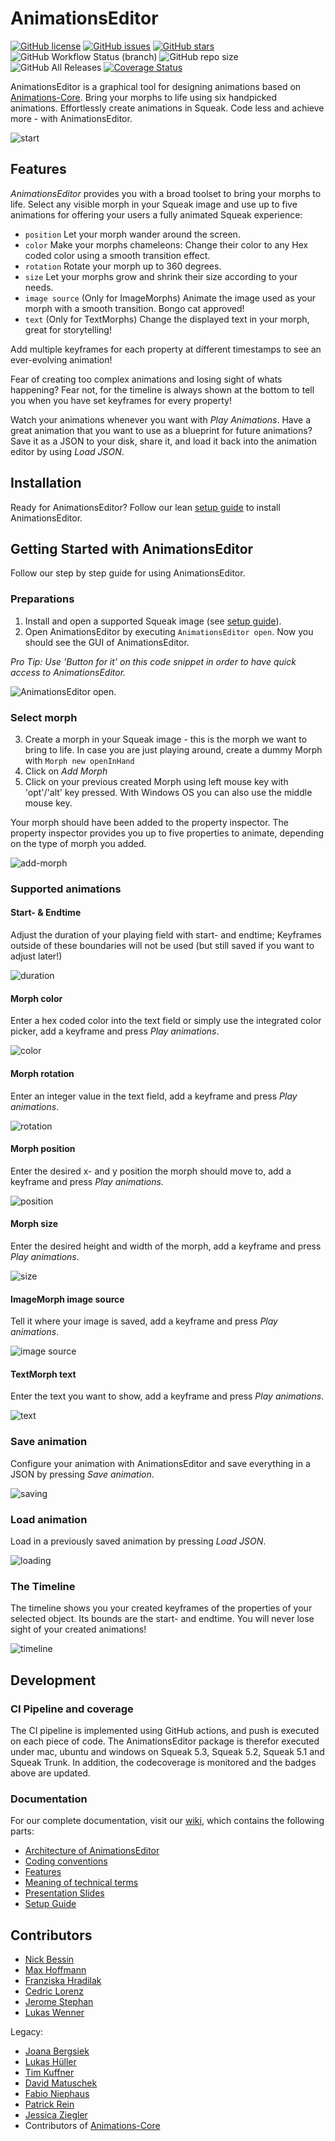 # AnimationsEditor
[![GitHub license](https://img.shields.io/github/license/hpi-swa-teaching/AnimationsEditor)](https://github.com/hpi-swa-teaching/AnimationsEditor/blob/master/LICENSE)
[![GitHub issues](https://img.shields.io/github/issues/hpi-swa-teaching/AnimationsEditor)](https://github.com/hpi-swa-teaching/AnimationsEditor/issues)
[![GitHub stars](https://img.shields.io/github/stars/hpi-swa-teaching/AnimationsEditor)](https://github.com/hpi-swa-teaching/AnimationsEditor/stargazers)
![GitHub Workflow Status (branch)](https://img.shields.io/github/workflow/status/hpi-swa-teaching/AnimationsEditor/smalltalkCI/master)
![GitHub repo size](https://img.shields.io/github/repo-size/hpi-swa-teaching/AnimationsEditor)
![GitHub All Releases](https://img.shields.io/github/downloads/hpi-swa-teaching/AnimationsEditor/total)
[![Coverage Status](https://coveralls.io/repos/github/hpi-swa-teaching/AnimationsEditor/badge.svg?branch=master)](https://coveralls.io/github/hpi-swa-teaching/AnimationsEditor?branch=master)

AnimationsEditor is a graphical tool for designing animations based on [Animations-Core](https://github.com/hpi-swa/animations). Bring your morphs to life using six handpicked animations. Effortlessly create animations in Squeak. Code less and achieve more - with AnimationsEditor.

![start](https://user-images.githubusercontent.com/44775014/89678706-f48ebd00-d8ef-11ea-9fc5-85e578b52a51.gif)

## Features
*AnimationsEditor* provides you with a broad toolset to bring your morphs to life.
Select any visible morph in your Squeak image and use up to five animations for offering your users a fully animated Squeak experience:
- `position` Let your morph wander around the screen.
- `color` Make your morphs chameleons: Change their color to any Hex coded color using a smooth transition effect.
- `rotation` Rotate your morph up to 360 degrees.
- `size` Let your morphs grow and shrink their size according to your needs.
- `image source` (Only for ImageMorphs) Animate the image used as your morph with a smooth transition. Bongo cat approved!
- `text` (Only for TextMorphs) Change the displayed text in your morph, great for storytelling!

Add multiple keyframes for each property at different timestamps to see an ever-evolving animation!

Fear of creating too complex animations and losing sight of whats happening? Fear not, for the timeline is always shown at the bottom to tell you when you have set keyframes for every property!

Watch your animations whenever you want with *Play Animations*. 
Have a great animation that you want to use as a blueprint for future animations? Save it as a JSON to your disk, share it, and load it back into the animation editor by using *Load JSON*.

## Installation

Ready for AnimationsEditor? Follow our lean [setup guide](https://github.com/hpi-swa-teaching/AnimationsEditor/wiki/Setup-Guide) to install AnimationsEditor.

## Getting Started with AnimationsEditor

Follow our step by step guide for using AnimationsEditor.

### Preparations
1. Install and open a supported Squeak image (see [setup guide](https://github.com/hpi-swa-teaching/AnimationsEditor/wiki/Setup-Guide)).
2. Open AnimationsEditor by executing `AnimationsEditor open`. Now you should see the GUI of AnimationsEditor.

*Pro Tip: Use 'Button for it' on this code snippet in order to have quick access to AnimationsEditor.*

![AnimationsEditor open.](https://user-images.githubusercontent.com/44775014/89674752-f5702080-d8e8-11ea-84b9-fefdee98dd1c.gif)

### Select morph
3. Create a morph in your Squeak image - this is the morph we want to bring to life. In case you are just playing around, create a dummy Morph with `Morph new openInHand`
5. Click on *Add Morph*
6. Click on your previous created Morph using left mouse key with 'opt'/'alt' key pressed. With Windows OS you can also use the middle mouse key.

Your morph should have been added to the property inspector. The property inspector provides you up to five properties to animate, depending on the type of morph you added.

![add-morph](https://user-images.githubusercontent.com/44775014/89675633-898eb780-d8ea-11ea-94bb-516f56e32fd8.gif)

### Supported animations

#### Start- & Endtime
Adjust the duration of your playing field with start- and endtime; Keyframes outside of these boundaries will not be used (but still saved if you want to adjust later!)

![duration](https://user-images.githubusercontent.com/44775014/89679426-5a2f7900-d8f1-11ea-8956-82c0c713c254.gif)

#### Morph color 
Enter a hex coded color into the text field or simply use the integrated color picker, add a keyframe and press *Play animations*.

![color](https://user-images.githubusercontent.com/44775014/89675836-e7bb9a80-d8ea-11ea-9e6a-58975dbdc97a.gif)

#### Morph rotation

Enter an integer value in the text field, add a keyframe and press *Play animations*.

![rotation](https://user-images.githubusercontent.com/44775014/89676840-9f04e100-d8ec-11ea-8d69-3dfc3cfdb655.gif)

#### Morph position
Enter the desired x- and y position the morph should move to, add a keyframe and press *Play animations*.

![position](https://user-images.githubusercontent.com/44775014/89677492-d4f69500-d8ed-11ea-9b57-56cee7050f4c.gif)

#### Morph size
Enter the desired height and width of the morph, add a keyframe and press *Play animations*.

![size](https://user-images.githubusercontent.com/44775014/89677873-767de680-d8ee-11ea-8102-f89cbbc27891.gif)

#### ImageMorph image source
Tell it where your image is saved, add a keyframe and press *Play animations*.

![image source](https://user-images.githubusercontent.com/44775014/89675836-e7bb9a80-d8ea-11ea-9e6a-58975dbdc97a.gif)

#### TextMorph text
Enter the text you want to show, add a keyframe and press *Play animations*.

![text](https://user-images.githubusercontent.com/44775014/89675836-e7bb9a80-d8ea-11ea-9e6a-58975dbdc97a.gif)

### Save animation
Configure your animation with AnimationsEditor and save everything in a JSON by pressing *Save animation*.

![saving](https://user-images.githubusercontent.com/44775014/89681241-d5def500-d8f4-11ea-8f92-2d9bdabecb0a.gif)

### Load animation
Load in a previously saved animation by pressing *Load JSON*.

![loading](https://user-images.githubusercontent.com/44775014/89681241-d5def500-d8f4-11ea-8f92-2d9bdabecb0a.gif)

### The Timeline
The timeline shows you your created keyframes of the properties of your selected object. Its bounds are the start- and endtime. You will never lose sight of your created animations!

![timeline](https://user-images.githubusercontent.com/44775014/89681241-d5def500-d8f4-11ea-8f92-2d9bdabecb0a.gif)


## Development
### CI Pipeline and coverage
The CI pipeline is implemented using GitHub actions, and push is executed on each piece of code. The AnimationsEditor package is therefor executed under mac, ubuntu and windows on Squeak 5.3, Squeak 5.2, Squeak 5.1 and Squeak Trunk. In addition, the codecoverage is monitored and the badges above are updated.


### Documentation
For our complete documentation, visit our [wiki](https://github.com/hpi-swa-teaching/AnimationsEditor/wiki), which contains the following parts: 
- [Architecture of AnimationsEditor](https://github.com/hpi-swa-teaching/AnimationsEditor/wiki/Architecture-of-AnimationsEditor)
- [Coding conventions](https://github.com/hpi-swa-teaching/AnimationsEditor/wiki/Coding-conventions)
- [Features](https://github.com/hpi-swa-teaching/AnimationsEditor/wiki/Features)
- [Meaning of technical terms](https://github.com/hpi-swa-teaching/AnimationsEditor/wiki/Meaning-of-technical-terms)
- [Presentation Slides](https://github.com/hpi-swa-teaching/AnimationsEditor/wiki/Presentation-Slides)
- [Setup Guide](https://github.com/hpi-swa-teaching/AnimationsEditor/wiki/Setup-Guide)


## Contributors
- [Nick Bessin](https://github.com/SinNeax)
- [Max Hoffmann](https://github.com/Max784)
- [Franziska Hradilak](https://github.com/fhradilak)
- [Cedric Lorenz](https://github.com/cedric-lorenz)
- [Jerome Stephan](https://github.com/HerzogVonWiesel)
- [Lukas Wenner](https://github.com/lwenner)

Legacy:
- [Joana Bergsiek](https://github.com/JoeAtHPI)
- [Lukas Hüller](https://github.com/lukashueller)
- [Tim Kuffner](https://github.com/1T1m)
- [David Matuschek](https://github.com/davidmatuschek)
- [Fabio Niephaus](https://github.com/fniephaus)
- [Patrick Rein](https://github.com/codeZeilen)
- [Jessica Ziegler](https://github.com/jssckrm)
- Contributors of [Animations-Core](https://github.com/hpi-swa/animations)
